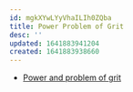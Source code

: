 ```yaml
---
id: mgkXYwLYyVhaILIh0ZQba
title: Power Problem of Grit
desc: ''
updated: 1641883941204
created: 1641883938660
---
```


- [Power and problem of grit](https://www.npr.org/2016/04/04/472162167/the-power-and-problem-of-grit)
